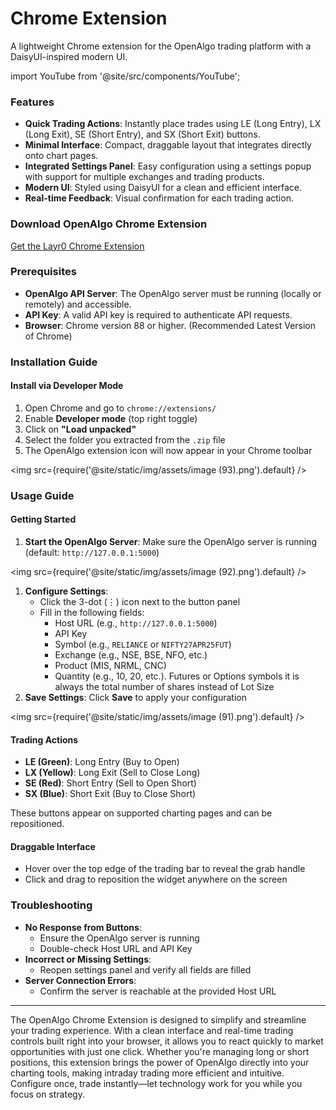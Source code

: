 # Chrome Extension

A lightweight Chrome extension for the OpenAlgo trading platform with a DaisyUI-inspired modern UI.



import YouTube from '@site/src/components/YouTube';

<YouTube id="EqPyfyMA8lM" title="Chrome-Extension" />

### Features

* **Quick Trading Actions**: Instantly place trades using LE (Long Entry), LX (Long Exit), SE (Short Entry), and SX (Short Exit) buttons.
* **Minimal Interface**: Compact, draggable layout that integrates directly onto chart pages.
* **Integrated Settings Panel**: Easy configuration using a settings popup with support for multiple exchanges and trading products.
* **Modern UI**: Styled using DaisyUI for a clean and efficient interface.
* **Real-time Feedback**: Visual confirmation for each trading action.



### Download OpenAlgo Chrome Extension

[Get the Layr0 Chrome Extension](https://github.com/marketcalls/openalgo-chrome/releases/tag/v1.0)

### Prerequisites

* **OpenAlgo API Server**: The OpenAlgo server must be running (locally or remotely) and accessible.
* **API Key**: A valid API key is required to authenticate API requests.
* **Browser**: Chrome version 88 or higher. (Recommended Latest Version of Chrome)

### Installation Guide

#### Install via Developer Mode

1. Open Chrome and go to `chrome://extensions/`
2. Enable **Developer mode** (top right toggle)
3. Click on **"Load unpacked"**
4. Select the folder you extracted from the `.zip` file
5. The OpenAlgo extension icon will now appear in your Chrome toolbar

<img
  src={require('@site/static/img/assets/image (93).png').default}
/>

### Usage Guide

#### Getting Started

1. **Start the OpenAlgo Server**: Make sure the OpenAlgo server is running (default: `http://127.0.0.1:5000`)

<img
  src={require('@site/static/img/assets/image (92).png').default}
/>

1. **Configure Settings**:
   * Click the 3-dot (⋮) icon next to the button panel
   * Fill in the following fields:
     * Host URL (e.g., `http://127.0.0.1:5000`)
     * API Key
     * Symbol (e.g., `RELIANCE` or `NIFTY27APR25FUT`)
     * Exchange (e.g., NSE, BSE, NFO, etc.)
     * Product (MIS, NRML, CNC)
     * Quantity (e.g., 10, 20, etc.). Futures or Options symbols it is always the total number of shares instead of Lot Size
2. **Save Settings**: Click **Save** to apply your configuration

<img
  src={require('@site/static/img/assets/image (91).png').default}
/>

#### Trading Actions

* **LE (Green)**: Long Entry (Buy to Open)
* **LX (Yellow)**: Long Exit (Sell to Close Long)
* **SE (Red)**: Short Entry (Sell to Open Short)
* **SX (Blue)**: Short Exit (Buy to Close Short)

These buttons appear on supported charting pages and can be repositioned.

#### Draggable Interface

* Hover over the top edge of the trading bar to reveal the grab handle
* Click and drag to reposition the widget anywhere on the screen

### Troubleshooting

* **No Response from Buttons**:
  * Ensure the OpenAlgo server is running
  * Double-check Host URL and API Key
* **Incorrect or Missing Settings**:
  * Reopen settings panel and verify all fields are filled
* **Server Connection Errors**:
  * Confirm the server is reachable at the provided Host URL

***

The OpenAlgo Chrome Extension is designed to simplify and streamline your trading experience. With a clean interface and real-time trading controls built right into your browser, it allows you to react quickly to market opportunities with just one click. Whether you're managing long or short positions, this extension brings the power of OpenAlgo directly into your charting tools, making intraday trading more efficient and intuitive. Configure once, trade instantly—let technology work for you while you focus on strategy.
